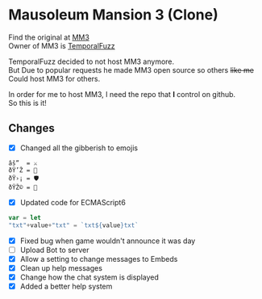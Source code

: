 # Mausoleum Mansion 3 (Clone)
Find the original at [MM3](https://github.com/TemporalFuzz/mm3)<br>
Owner of MM3 is [TemporalFuzz](https://github.com/TemporalFuzz)<br>

TemporalFuzz decided to not host MM3 anymore.<br>
But Due to popular requests he made MM3 open source so others ~~like me~~<br>
Could host MM3 for others.


In order for me to host MM3, I need the repo that **I** control on github.
<br>So this is it!

## Changes
- [x] Changed all the gibberish to emojis
```
âš”  = ⚔
ðŸ’Ž = 💎
ðŸ›¡ = 🛡
ðŸŽ© = 🎩
```
- [x] Updated code for ECMAScript6
```javascript
var = let
"txt"+value+"txt" = `txt${value}txt`
```
- [x] Fixed bug when game wouldn't announce it was day
- [ ] Upload Bot to server
- [x] Allow a setting to change messages to Embeds
- [x] Clean up help messages
- [x] Change how the chat system is displayed
- [x] Added a better help system
